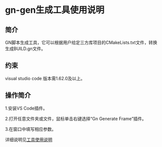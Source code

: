 # gn-gen生成工具使用说明

## 简介

GN脚本生成工具，它可以根据用户给定三方库项目的CMakeLists.txt文件，转换生成BUILD.gn文件。

## 约束

visual studio code 版本需1.62.0及以上。

## 操作简介

1.安装VS Code插件。

2.打开任意文件夹或文件，鼠标单击右键选择“Gn Generate Frame”插件。

3.在窗口中填写相应参数。

详细说明见[工具使用说明](https://gitee.com/openharmony/napi_generator/blob/master/hdc/gn/gn_vs_plugin/docs/INSTRUCTION_ZH.md)
